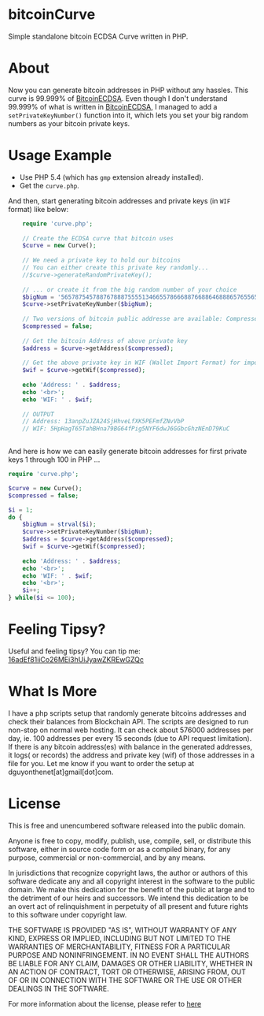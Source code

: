 # bitcoinCurve
Simple standalone bitcoin ECDSA Curve written in PHP.

About
=====
Now you can generate bitcoin addresses in PHP without any hassles. This curve is 99.999% of [BitcoinECDSA](https://github.com/BitcoinPHP/BitcoinECDSA.php). Even though I don't understand 99.999% of what is written in [BitcoinECDSA](https://github.com/BitcoinPHP/BitcoinECDSA.php), I managed to add a `setPrivateKeyNumber()` function into it, which lets you set your big random numbers as your bitcoin private keys.

Usage Example
=============

- Use PHP 5.4 (which has `gmp` extension already installed).
- Get the `curve.php`.

And then, start generating bitcoin addresses and private keys (in `WIF` format) like below:

```php
	require 'curve.php';
	
	// Create the ECDSA curve that bitcoin uses
	$curve = new Curve();
	
	// We need a private key to hold our bitcoins
	// You can either create this private key randomly...
	//$curve->generateRandomPrivateKey();
	
	// ... or create it from the big random number of your choice
	$bigNum = '5657875457887678887555513466557866688766886468886576556567777';
	$curve->setPrivateKeyNumber($bigNum);
	
	// Two versions of bitcoin public addresse are available: Compressed or Uncompressed
	$compressed = false;
	
	// Get the bitcoin Address of above private key
	$address = $curve->getAddress($compressed);
	
	// Get the above private key in WIF (Wallet Import Format) for importing into wallets like Mycelium
	$wif = $curve->getWif($compressed);
	
	echo 'Address: ' . $address;
	echo '<br>';
	echo 'WIF: ' . $wif;
	
	// OUTPUT
	// Address: 13anpZuJZA24SjHhveLfXK5PEFmfZNvVbP
	// WIF: 5HpHagT65TahBHna79BG64fPig5NYF6dwJ6GGbcGhzNEnD79KuC
	
```
And here is how we can easily generate bitcoin addresses for first private keys 1 through 100 in PHP ...

```php
require 'curve.php';

$curve = new Curve();
$compressed = false;

$i = 1;
do {
	$bigNum = strval($i);
	$curve->setPrivateKeyNumber($bigNum);
	$address = $curve->getAddress($compressed);
	$wif = $curve->getWif($compressed);
	
	echo 'Address: ' . $address;
	echo '<br>';
	echo 'WIF: ' . $wif;
	echo '<br>';
	$i++;
} while($i <= 100);

```
Feeling Tipsy?
==============
Useful and feeling tipsy? You can tip me: [16adEf81iiCo26MEi3hUiJyawZKREwGZQc](bitcoin:16adEf81iiCo26MEi3hUiJyawZKREwGZQc)

What Is More
============
I have a php scripts setup that randomly generate bitcoins addresses and check their balances from Blockchain API. The scripts are designed to run non-stop on normal web hosting. It can check about 576000 addresses per day, ie. 100 addresses per every 15 seconds (due to API request limitation). If there is any bitcoin address(es) with balance in the generated addresses, it logs( or records) the address and private key (wif) of those addresses in a file for you. Let me know if you want to order the setup at dguyonthenet[at]gmail[dot]com.


License
========
This is free and unencumbered software released into the public domain.

Anyone is free to copy, modify, publish, use, compile, sell, or
distribute this software, either in source code form or as a compiled
binary, for any purpose, commercial or non-commercial, and by any
means.

In jurisdictions that recognize copyright laws, the author or authors
of this software dedicate any and all copyright interest in the
software to the public domain. We make this dedication for the benefit
of the public at large and to the detriment of our heirs and
successors. We intend this dedication to be an overt act of
relinquishment in perpetuity of all present and future rights to this
software under copyright law.

THE SOFTWARE IS PROVIDED "AS IS", WITHOUT WARRANTY OF ANY KIND,
EXPRESS OR IMPLIED, INCLUDING BUT NOT LIMITED TO THE WARRANTIES OF
MERCHANTABILITY, FITNESS FOR A PARTICULAR PURPOSE AND NONINFRINGEMENT.
IN NO EVENT SHALL THE AUTHORS BE LIABLE FOR ANY CLAIM, DAMAGES OR
OTHER LIABILITY, WHETHER IN AN ACTION OF CONTRACT, TORT OR OTHERWISE,
ARISING FROM, OUT OF OR IN CONNECTION WITH THE SOFTWARE OR THE USE OR
OTHER DEALINGS IN THE SOFTWARE.

For more information about the license, please refer to [here](http://unlicense.org/)
